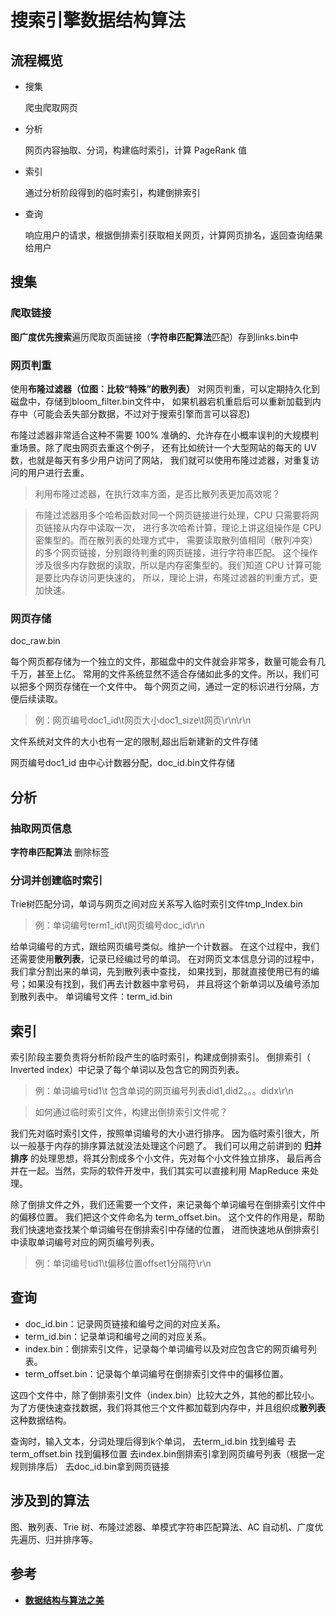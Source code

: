 # 搜索引擎数据结构算法

## 流程概览
* 搜集 
  
    爬虫爬取网页
* 分析
  
    网页内容抽取、分词，构建临时索引，计算 PageRank 值
* 索引

  通过分析阶段得到的临时索引，构建倒排索引
* 查询

  响应用户的请求，根据倒排索引获取相关网页，计算网页排名，返回查询结果给用户

## 搜集
### 爬取链接
**图广度优先搜索**遍历爬取页面链接（**字符串匹配算法**匹配<link>）存到links.bin中

### 网页判重
使用**布隆过滤器（位图：比较“特殊”的散列表）** 对网页判重，可以定期持久化到磁盘中，存储到bloom_filter.bin文件中，
如果机器宕机重启后可以重新加载到内存中（可能会丢失部分数据，不过对于搜索引擎而言可以容忍)

布隆过滤器非常适合这种不需要 100% 准确的、允许存在小概率误判的大规模判重场景。除了爬虫网页去重这个例子，
还有比如统计一个大型网站的每天的 UV 数，也就是每天有多少用户访问了网站，
我们就可以使用布隆过滤器，对重复访问的用户进行去重。
>利用布隆过滤器，在执行效率方面，是否比散列表更加高效呢？

> 布隆过滤器用多个哈希函数对同一个网页链接进行处理，CPU 只需要将网页链接从内存中读取一次，
> 进行多次哈希计算，理论上讲这组操作是 CPU 密集型的。而在散列表的处理方式中，
> 需要读取散列值相同（散列冲突）的多个网页链接，分别跟待判重的网页链接，进行字符串匹配。
> 这个操作涉及很多内存数据的读取，所以是内存密集型的。我们知道 CPU 计算可能是要比内存访问更快速的，
> 所以，理论上讲，布隆过滤器的判重方式，更加快速。

### 网页存储
doc_raw.bin

每个网页都存储为一个独立的文件，那磁盘中的文件就会非常多，数量可能会有几千万，甚至上亿。
常用的文件系统显然不适合存储如此多的文件。所以，我们可以把多个网页存储在一个文件中。
每个网页之间，通过一定的标识进行分隔，方便后续读取。
>例：网页编号doc1_id\t网页大小doc1_size\t网页\r\n\r\n

文件系统对文件的大小也有一定的限制,超出后新建新的文件存储

网页编号doc1_id 由中心计数器分配，doc_id.bin文件存储

## 分析
### 抽取网页信息
**字符串匹配算法** 删除标签

### 分词并创建临时索引
Trie树匹配分词，单词与网页之间对应关系写入临时索引文件tmp_Index.bin
>例：单词编号term1_id\t网页编号doc_id\r\n

给单词编号的方式，跟给网页编号类似。维护一个计数器。
在这个过程中，我们还需要使用**散列表**，记录已经编过号的单词。
在对网页文本信息分词的过程中，我们拿分割出来的单词，先到散列表中查找，
如果找到，那就直接使用已有的编号；如果没有找到，我们再去计数器中拿号码，
并且将这个新单词以及编号添加到散列表中。
单词编号文件：term_id.bin

## 索引
索引阶段主要负责将分析阶段产生的临时索引，构建成倒排索引。
倒排索引（ Inverted index）中记录了每个单词以及包含它的网页列表。
>例：单词编号tid1\t 包含单词的网页编号列表did1,did2。。。didx\r\n

>如何通过临时索引文件，构建出倒排索引文件呢？

我们先对临时索引文件，按照单词编号的大小进行排序。
因为临时索引很大，所以一般基于内存的排序算法就没法处理这个问题了。
我们可以用之前讲到的 **归并排序** 的处理思想，将其分割成多个小文件，先对每个小文件独立排序，
最后再合并在一起。当然，实际的软件开发中，我们其实可以直接利用 MapReduce 来处理。

除了倒排文件之外，我们还需要一个文件，来记录每个单词编号在倒排索引文件中的偏移位置。
我们把这个文件命名为 term_offset.bin。
这个文件的作用是，帮助我们快速地查找某个单词编号在倒排索引中存储的位置，
进而快速地从倒排索引中读取单词编号对应的网页编号列表。
>例：单词编号tid1\t偏移位置offset1分隔符\r\n

## 查询
* doc_id.bin：记录网页链接和编号之间的对应关系。
* term_id.bin：记录单词和编号之间的对应关系。
* index.bin：倒排索引文件，记录每个单词编号以及对应包含它的网页编号列表。
* term_offset.bin：记录每个单词编号在倒排索引文件中的偏移位置。
  
这四个文件中，除了倒排索引文件（index.bin）比较大之外，其他的都比较小。
为了方便快速查找数据，我们将其他三个文件都加载到内存中，并且组织成**散列表**这种数据结构。

查询时，输入文本，分词处理后得到k个单词，
去term_id.bin 找到编号
去term_offset.bin 找到偏移位置
去index.bin倒排索引拿到网页编号列表（根据一定规则排序后）
去doc_id.bin拿到网页链接

## 涉及到的算法
图、散列表、Trie 树、布隆过滤器、单模式字符串匹配算法、AC 自动机、广度优先遍历、归并排序等。

## 参考
* [**数据结构与算法之美**](http://gk.link/a/10p9l)